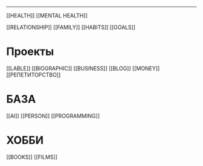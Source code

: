 * * *

[[HEALTH]]
[[MENTAL HEALTH]]


[[RELATIONSHIP]]
[[FAMILY]]
[[HABITS]]
[[GOALS]]

# Проекты
[[LABLE]]
[[BIOGRAPHIC]]
[[BUSINESS]]
[[BLOG]]
[[MONEY]]
[[РЕПЕТИТОРСТВО]]

# БАЗА
[[AI]]
[[PERSON]]
[[PROGRAMMING]]
# ХОББИ
[[BOOKS]]
[[FILMS]]



